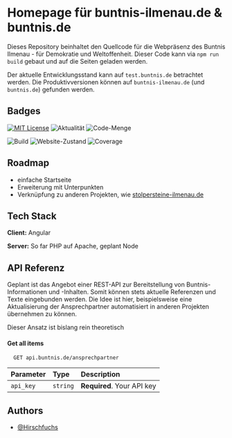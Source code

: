 # Homepage für buntnis-ilmenau.de & buntnis.de

Dieses Repository beinhaltet den Quellcode für die Webpräsenz des Buntnis Ilmenau - für Demokratie und Weltoffenheit. Dieser Code kann via `npm run build` gebaut und auf die Seiten geladen werden.

Der aktuelle Entwicklungsstand kann auf `test.buntnis.de` betrachtet werden. Die Produktivversionen können auf `buntnis-ilmenau.de` (und `buntnis.de`) gefunden werden.




## Badges

[![MIT License](https://img.shields.io/badge/License-MIT-green.svg)](https://choosealicense.com/licenses/mit/)
![Aktualität](https://img.shields.io/github/last-commit/Hirschfuchs/buntnis-ilmenau.de)
![Code-Menge](https://img.shields.io/github/languages/code-size/Hirschfuchs/buntnis-ilmenau.de)

![Build](https://img.shields.io/github/actions/workflow/status/Hirschfuchs/buntnis-ilmenau.de/tests?branch=main)
![Website-Zustand](https://img.shields.io/website?down_color=red&down_message=offline&up_color=green&up_message=online&url=https%3A%2F%2Fbuntnis-ilmenau.de)
![Coverage](https://img.shields.io/codecov/c/github/Hirschfuchs/buntnis-ilmenau.de?token=db56cf35-93d5-4224-8ca7-1d62389f6f75)
## Roadmap

- einfache Startseite
- Erweiterung mit Unterpunkten
- Verknüpfung zu anderen Projekten, wie [stolpersteine-ilmenau.de](https://stolpersteine-ilmenau.de)


## Tech Stack

**Client:** Angular

**Server:** So far PHP auf Apache, geplant Node

## API Referenz

Geplant ist das Angebot einer REST-API zur Bereitstellung von Buntnis-Informationen und -Inhalten. Somit können stets aktuelle Referenzen und Texte eingebunden werden. Die Idee ist hier, beispielsweise eine Aktualisierung der Ansprechpartner automatisiert in anderen Projekten übernehmen zu können.

Dieser Ansatz ist bislang rein theoretisch

#### Get all items

```http
  GET api.buntnis.de/ansprechpartner
```

| Parameter | Type     | Description                |
| :-------- | :------- | :------------------------- |
| `api_key` | `string` | **Required**. Your API key |

## Authors

- [@Hirschfuchs](https://www.github.com/Hirschfuchs)